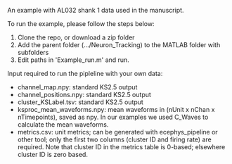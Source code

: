 An example with AL032 shank 1 data used in the manuscript.  

To run the example, please follow the steps below:  
  1. Clone the repo, or download a zip folder
  2. Add the parent folder (.../Neuron_Tracking) to the MATLAB folder with subfolders
  3. Edit paths in 'Example_run.m' and run.  

Input required to run the pipleline with your own data:  
- channel_map.npy: standard KS2.5 output
- channel_positions.npy: standard KS2.5 output  
- cluster_KSLabel.tsv: standard KS2.5 output  
- ksproc_mean_waveforms.npy: mean waveforms in (nUnit x nChan x nTimepoints), saved as npy. In our examples we used C_Waves to calculate the mean waveforms. 
- metrics.csv: unit metrics; can be generated with ecephys_pipeline or other tool; only the first two columns (cluster ID and firing rate) are required. Note that cluster ID in the metrics table is 0-based; elsewhere cluster ID is zero based.

